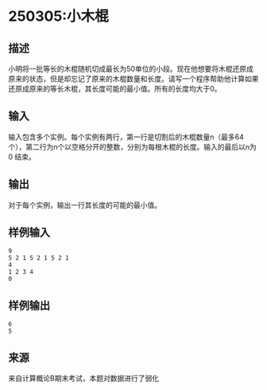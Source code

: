 # 250305:小木棍

## 描述

小明将一批等长的木棍随机切成最长为50单位的小段。现在他想要将木棍还原成原来的状态，但是却忘记了原来的木棍数量和长度。请写一个程序帮助他计算如果还原成原来的等长木棍，其长度可能的最小值。所有的长度均大于0。

## 输入

输入包含多个实例。每个实例有两行，第一行是切割后的木棍数量n（最多64个），第二行为n个以空格分开的整数，分别为每根木棍的长度。输入的最后以n为 0 结束。

## 输出

对于每个实例，输出一行其长度的可能的最小值。

## 样例输入

```
9
5 2 1 5 2 1 5 2 1
4
1 2 3 4
0
```

## 样例输出

```
6
5
```

## 来源

来自计算概论B期末考试，本题对数据进行了弱化

